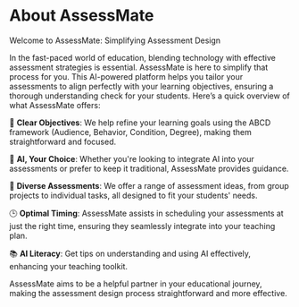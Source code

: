 # About AssessMate

Welcome to AssessMate: Simplifying Assessment Design

In the fast-paced world of education, blending technology with effective assessment strategies is essential. AssessMate is here to simplify that process for you. This AI-powered platform helps you tailor your assessments to align perfectly with your learning objectives, ensuring a thorough understanding check for your students. Here’s a quick overview of what AssessMate offers:

🎯 **Clear Objectives**: We help refine your learning goals using the ABCD framework (Audience, Behavior, Condition, Degree), making them straightforward and focused.

🤖 **AI, Your Choice**: Whether you're looking to integrate AI into your assessments or prefer to keep it traditional, AssessMate provides guidance.

🌈 **Diverse Assessments**: We offer a range of assessment ideas, from group projects to individual tasks, all designed to fit your students' needs.

🕒 **Optimal Timing**: AssessMate assists in scheduling your assessments at just the right time, ensuring they seamlessly integrate into your teaching plan.

📚 **AI Literacy**: Get tips on understanding and using AI effectively, enhancing your teaching toolkit.

AssessMate aims to be a helpful partner in your educational journey, making the assessment design process straightforward and more effective.

